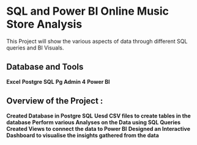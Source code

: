 # SQL and Power BI Online Music Store Analysis

This Project will show the various aspects of data through different SQL queries and BI Visuals. 


## Database and Tools

**Excel**
**Postgre SQL**
**Pg Admin 4**
**Power BI**

## Overview of the Project :

**Created Database in Postgre SQL**
**Uesd CSV files to create tables in the database**
**Perform various Analyses on the Data using SQL Queries**
**Created Views to connect the data to Power BI**
**Designed an Interactive Dashboard to visualise the insights gathered from the data**
